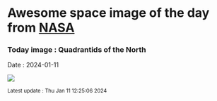 
# Awesome space image of the day from [NASA](https://api.nasa.gov/)

### Today image : Quadrantids of the North
Date : 2024-01-11

![](https://apod.nasa.gov/apod/image/2401/2024_quadrantids_240104_med_bsyeom1024.jpg)

<small>Latest update : Thu Jan 11 12:25:06 2024</small>
        